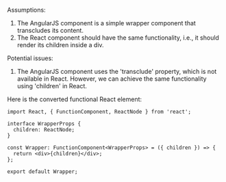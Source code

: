 Assumptions:

1. The AngularJS component is a simple wrapper component that transcludes its content.
2. The React component should have the same functionality, i.e., it should render its children inside a div.

Potential issues:

1. The AngularJS component uses the 'transclude' property, which is not available in React. However, we can achieve the same functionality using 'children' in React.

Here is the converted functional React element:

```tsx
import React, { FunctionComponent, ReactNode } from 'react';

interface WrapperProps {
  children: ReactNode;
}

const Wrapper: FunctionComponent<WrapperProps> = ({ children }) => {
  return <div>{children}</div>;
};

export default Wrapper;
```
